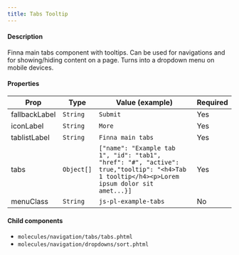 ```yaml
---
title: Tabs Tooltip
---
```


#### Description

Finna main tabs component with tooltips. Can be used for navigations and for showing/hiding content on a page. Turns into a dropdown menu on mobile devices.

#### Properties

| Prop          | Type       | Value (example)                                                                                                                            | Required |
| ------------- | ---------- | ------------------------------------------------------------------------------------------------------------------------------------------ | -------- |
| fallbackLabel | `String`   | `Submit`                                                                                                                                   | Yes      |
| iconLabel     | `String`   | `More`                                                                                                                                     | Yes      |
| tablistLabel  | `String`   | `Finna main tabs`                                                                                                                          | Yes      |
| tabs          | `Object[]` | `["name": "Example tab 1", "id": "tab1", "href": "#", "active": true,"tooltip": "<h4>Tab 1 tooltip</h4><p>Lorem ipsum dolor sit amet...}]` | Yes      |
| menuClass     | `String`   | `js-pl-example-tabs`                                                                                                                       | No       |

#### Child components

- `molecules/navigation/tabs/tabs.phtml`
- `molecules/navigation/dropdowns/sort.phtml`
